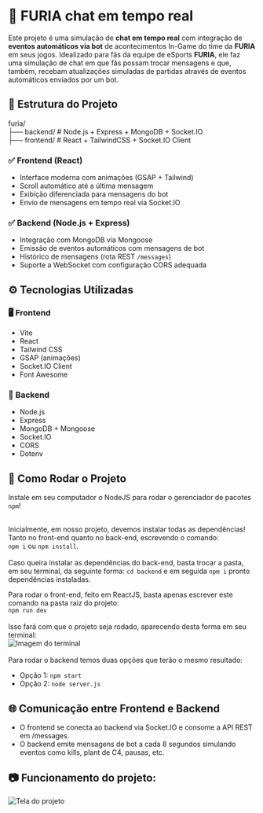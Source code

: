 # 🤖 FURIA chat em tempo real

Este projeto é uma simulação de **chat em tempo real** com integração de **eventos automáticos via bot** de acontecimentos In-Game do time da **FURIA** em seus jogos. Idealizado para fãs da equipe de eSports **FURIA**, ele faz uma simulação de chat em que fãs possam trocar mensagens e que, também, recebam atualizações simuladas de partidas através de eventos automáticos enviados por um bot.



## 📁 Estrutura do Projeto
furia/ 
<br>├── backend/ # Node.js + Express + MongoDB + Socket.IO 
<br>├── frontend/ # React + TailwindCSS + Socket.IO Client

### ✅ Frontend (React)
- Interface moderna com animações (GSAP + Tailwind)
- Scroll automático até a última mensagem
- Exibição diferenciada para mensagens do bot
- Envio de mensagens em tempo real via Socket.IO

### ✅ Backend (Node.js + Express)
- Integração com MongoDB via Mongoose
- Emissão de eventos automáticos com mensagens de bot
- Histórico de mensagens (rota REST `/messages`)
- Suporte a WebSocket com configuração CORS adequada


## ⚙️ Tecnologias Utilizadas

### 🖥️ Frontend
- Vite
- React
- Tailwind CSS
- GSAP (animações)
- Socket.IO Client
- Font Awesome

### 🧠 Backend
- Node.js
- Express
- MongoDB + Mongoose
- Socket.IO
- CORS
- Dotenv

## 🔧 Como Rodar o Projeto

Instale em seu computador o NodeJS para rodar o gerenciador de pacotes `npm`!<br><br>

Inicialmente, em nosso projeto, devemos instalar todas as dependências! Tanto no front-end quanto no back-end, escrevendo o comando: <br>
`npm i` ou `npm install`. 
<br><br>Caso queira instalar as dependências do back-end, basta trocar a pasta, em seu terminal, da seguinte forma: `cd backend` e em seguida `npm i` pronto dependências instaladas.

Para rodar o front-end, feito em ReactJS, basta apenas escrever este comando na pasta raiz do projeto: <br>
```npm run dev``` 
<br><br>Isso fará com que o projeto seja rodado, aparecendo desta forma em seu terminal: 
<br>
![Imagem do terminal](./src/assets/imgs/terminal.png)
<br><br>
Para rodar o backend temos duas opções que terão o mesmo resultado:<br>
- Opção 1: `npm start`
- Opção 2: `node server.js`

## 🌐 Comunicação entre Frontend e Backend
- O frontend se conecta ao backend via Socket.IO e consome a API REST em /messages.
- O backend emite mensagens de bot a cada 8 segundos simulando eventos como kills, plant de C4, pausas, etc.

## 📷 Funcionamento do projeto:
![Tela do projeto](./src/assets/imgs/tela-projeto.png)
